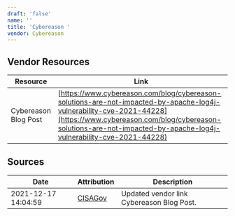 ```yaml
---
draft: 'false'
name: ''
title: 'Cybereason '
vendor: Cybereason
---
```


## Vendor Resources
| Resource | Link |
| --- | --- |
| Cybereason Blog Post | [https://www.cybereason.com/blog/cybereason-solutions-are-not-impacted-by-apache-log4j-vulnerability-cve-2021-44228](https://www.cybereason.com/blog/cybereason-solutions-are-not-impacted-by-apache-log4j-vulnerability-cve-2021-44228) |



## Sources
| Date | Attribution | Description |
| --- | --- | --- |
| 2021-12-17 14:04:59 | [CISAGov](https://raw.githubusercontent.com/cisagov/log4j-affected-db/develop/README.md) | Updated vendor link Cybereason Blog Post.  |
